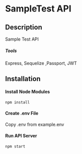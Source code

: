 # SampleTest API

## Description
Sample Test API

##### Tools
Express, Sequelize ,Passport, JWT

## Installation

#### Install Node Modules
```
npm install
```

#### Create .env File
Copy .env from example.env 

#### Run API Server
```
npm start
```
